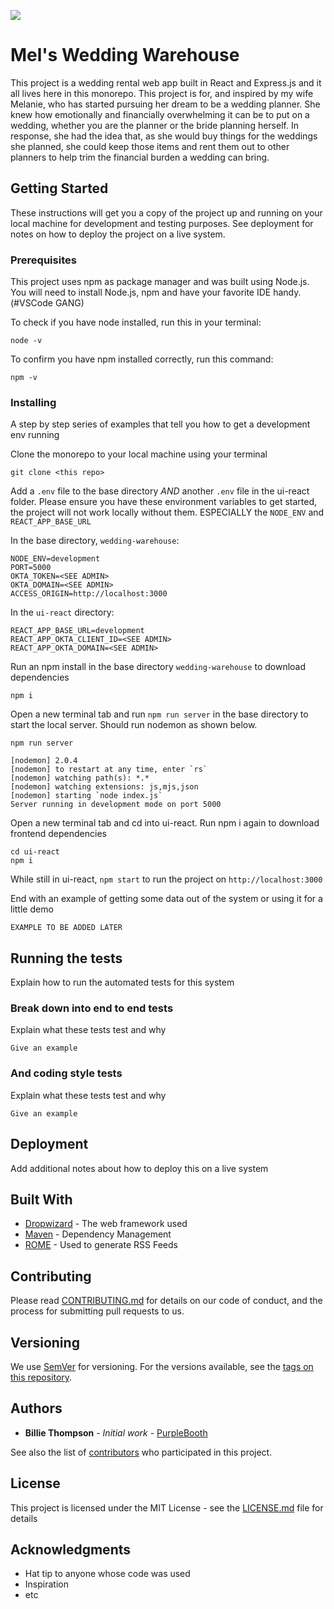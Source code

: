 <a href="https://codeclimate.com/repos/5f03fbd4b3de29018b00b6c5/maintainability"><img src="https://api.codeclimate.com/v1/badges/f912fe0217a0608c38fc/maintainability" /></a>
# Mel's Wedding Warehouse

This project is a wedding rental web app built in React and Express.js and it all lives here in this monorepo. This project is for, and inspired by my wife Melanie, who has started pursuing her dream to be a wedding planner. She knew how emotionally and financially overwhelming it can be to put on a wedding, whether you are the planner or the bride planning herself. In response, she had the idea that, as she would buy things for the weddings she planned, she could keep those items and rent them out to other planners to help trim the financial burden a wedding can bring. 

## Getting Started

These instructions will get you a copy of the project up and running on your local machine for development and testing purposes. See deployment for notes on how to deploy the project on a live system.

### Prerequisites

This project uses npm as package manager and was built using Node.js. You will need to install Node.js, npm and have your favorite IDE handy. (#VSCode GANG)

To check if you have node installed, run this in your terminal:
```
node -v
```
To confirm you have npm installed correctly, run this command:
```
npm -v
```

### Installing

A step by step series of examples that tell you how to get a development env running


Clone the monorepo to your local machine using your terminal

```
git clone <this repo>
```

Add a `.env` file to the base directory *AND* another `.env` file in the ui-react folder.
Please ensure you have these environment variables to get started, the project will not work locally without them.
ESPECIALLY the `NODE_ENV` and `REACT_APP_BASE_URL`

In the base directory, `wedding-warehouse`:
```
NODE_ENV=development
PORT=5000
OKTA_TOKEN=<SEE ADMIN>
OKTA_DOMAIN=<SEE ADMIN>
ACCESS_ORIGIN=http://localhost:3000
```
In the `ui-react` directory:
```
REACT_APP_BASE_URL=development
REACT_APP_OKTA_CLIENT_ID=<SEE ADMIN>
REACT_APP_OKTA_DOMAIN=<SEE ADMIN>
```

Run an npm install in the base directory `wedding-warehouse` to download dependencies

```
npm i
```

Open a new terminal tab and run `npm run server` in the base directory to start the local server. Should run nodemon as shown below.

```
npm run server

[nodemon] 2.0.4
[nodemon] to restart at any time, enter `rs`
[nodemon] watching path(s): *.*
[nodemon] watching extensions: js,mjs,json
[nodemon] starting `node index.js`
Server running in development mode on port 5000
```

Open a new terminal tab and cd into ui-react. Run npm i again to download frontend dependencies

```
cd ui-react
npm i
```

While still in ui-react, `npm start` to run the project on `http://localhost:3000`


End with an example of getting some data out of the system or using it for a little demo
```
EXAMPLE TO BE ADDED LATER
```

## Running the tests

Explain how to run the automated tests for this system

### Break down into end to end tests

Explain what these tests test and why

```
Give an example
```

### And coding style tests

Explain what these tests test and why

```
Give an example
```

## Deployment

Add additional notes about how to deploy this on a live system

## Built With

* [Dropwizard](http://www.dropwizard.io/1.0.2/docs/) - The web framework used
* [Maven](https://maven.apache.org/) - Dependency Management
* [ROME](https://rometools.github.io/rome/) - Used to generate RSS Feeds

## Contributing

Please read [CONTRIBUTING.md](https://gist.github.com/PurpleBooth/b24679402957c63ec426) for details on our code of conduct, and the process for submitting pull requests to us.

## Versioning

We use [SemVer](http://semver.org/) for versioning. For the versions available, see the [tags on this repository](https://github.com/your/project/tags). 

## Authors

* **Billie Thompson** - *Initial work* - [PurpleBooth](https://github.com/PurpleBooth)

See also the list of [contributors](https://github.com/your/project/contributors) who participated in this project.

## License

This project is licensed under the MIT License - see the [LICENSE.md](LICENSE.md) file for details

## Acknowledgments

* Hat tip to anyone whose code was used
* Inspiration
* etc
